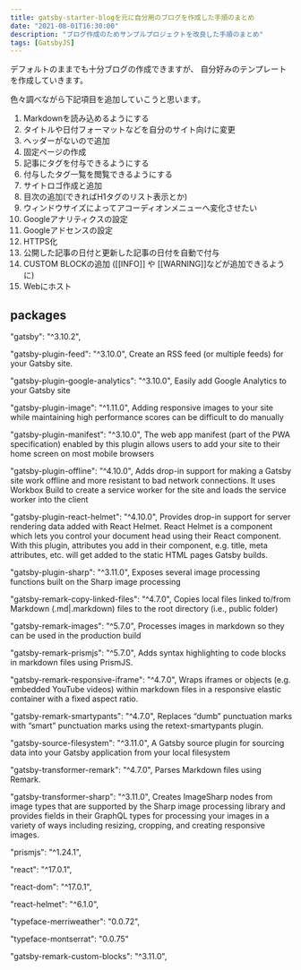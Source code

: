 ```yaml
---
title: gatsby-starter-blogを元に自分用のブログを作成した手順のまとめ
date: "2021-08-01T16:30:00"
description: "ブログ作成のためサンプルプロジェクトを改良した手順のまとめ"
tags: [GatsbyJS]
---
```


デフォルトのままでも十分ブログの作成できますが、
自分好みのテンプレートを作成していきます。

色々調べながら下記項目を追加していこうと思います。

1. Markdownを読み込めるようにする
1. タイトルや日付フォーマットなどを自分のサイト向けに変更
1. ヘッダーがないので追加
1. 固定ページの作成
1. 記事にタグを付与できるようにする
1. 付与したタグ一覧を閲覧できるようにする
1. サイトロゴ作成と追加
1. 目次の追加(できればH1タグのリスト表示とか)
1. ウィンドウサイズによってアコーディオンメニューへ変化させたい
1. Googleアナリティクスの設定
1. Googleアドセンスの設定
1. HTTPS化
1. 公開した記事の日付と更新した記事の日付を自動で付与
1. CUSTOM BLOCKの追加 ([[INFO]] や [[WARNING]]などが追加できるように)
1. Webにホスト

## packages

"gatsby": "^3.10.2",

"gatsby-plugin-feed": "^3.10.0",
  Create an RSS feed (or multiple feeds) for your Gatsby site.

"gatsby-plugin-google-analytics": "^3.10.0",
  Easily add Google Analytics to your Gatsby site

"gatsby-plugin-image": "^1.11.0",
  Adding responsive images to your site while maintaining high performance scores can be difficult to do manually

"gatsby-plugin-manifest": "^3.10.0",
  The web app manifest (part of the PWA specification) enabled by this plugin allows users to add your site to their home screen on most mobile browsers

"gatsby-plugin-offline": "^4.10.0",
  Adds drop-in support for making a Gatsby site work offline and more resistant to bad network connections. It uses Workbox Build to create a service worker for the site and loads the service worker into the client

"gatsby-plugin-react-helmet": "^4.10.0",
  Provides drop-in support for server rendering data added with React Helmet.
  React Helmet is a component which lets you control your document head using their React component.
  With this plugin, attributes you add in their component, e.g. title, meta attributes, etc. will get added to the static HTML pages Gatsby builds.

"gatsby-plugin-sharp": "^3.11.0",
  Exposes several image processing functions built on the Sharp image processing

"gatsby-remark-copy-linked-files": "^4.7.0",
  Copies local files linked to/from Markdown (.md|.markdown) files to the root directory (i.e., public folder)

"gatsby-remark-images": "^5.7.0",
  Processes images in markdown so they can be used in the production build


"gatsby-remark-prismjs": "^5.7.0",
  Adds syntax highlighting to code blocks in markdown files using PrismJS.

"gatsby-remark-responsive-iframe": "^4.7.0",
  Wraps iframes or objects (e.g. embedded YouTube videos) within markdown files in a responsive elastic container with a fixed aspect ratio.

"gatsby-remark-smartypants": "^4.7.0",
  Replaces “dumb” punctuation marks with “smart” punctuation marks using the retext-smartypants plugin.


"gatsby-source-filesystem": "^3.11.0",
  A Gatsby source plugin for sourcing data into your Gatsby application from your local filesystem

"gatsby-transformer-remark": "^4.7.0",
  Parses Markdown files using Remark.

"gatsby-transformer-sharp": "^3.11.0",
  Creates ImageSharp nodes from image types that are supported by the Sharp image processing library and provides fields in their GraphQL types for processing your images in a variety of ways including resizing, cropping, and creating responsive images.

"prismjs": "^1.24.1",

"react": "^17.0.1",

"react-dom": "^17.0.1",

"react-helmet": "^6.1.0",

"typeface-merriweather": "0.0.72",

"typeface-montserrat": "0.0.75"

"gatsby-remark-custom-blocks": "^3.11.0",
